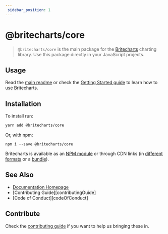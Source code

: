 ```yaml
---
 sidebar_position: 1 
---
```

 # @britecharts/core

> `@britecharts/core` is the main package for the [Britecharts][homepage] charting library. Use this package directly in your JavaScript projects.

## Usage
Read the [main readme][readme] or check the [Getting Started guide][gettingStarted] to learn how to use Britecharts.

## Installation
To install run:
```sh
yarn add @britecharts/core
```
Or, with npm:

```
npm i --save @britecharts/core
```

Britecharts is available as an [NPM module][npmModule] or through CDN links (in [different formats][jsDelivrLib] or a [bundle][jsDelivrDist]).

## See Also
- [Documentation Homepage][homepage]
- [Contributing Guide][contributingGuide]
- [Code of Conduct][codeOfConduct]

## Contribute
Check the [contributing guide][contributing] if you want to help us bringing these in. 

[readme]: https://britecharts.github.io/britecharts/docs/Britecharts
[homepage]: https://britecharts.github.io/britecharts/
[gettingStarted]: https://britecharts.github.io/britecharts/docs/tutorials/getting-started
[npmModule]: **
[jsDelivrLib]: **
[jsDelivrDist]: **
[contributing]: https://github.com/britecharts/britecharts/blob/main/.github/CONTRIBUTING.md
